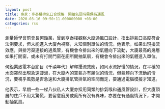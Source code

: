 ```yaml
---
layout: post
title: 專家：亨泰樓排氣口合規格　開抽氣扇時需保持通風
date: 2020-03-16 09:50:11.000000000 +08:00
categories: rss
---
```


測量師學會前會長何鉅業，曾到亨泰樓觀察大廈通風口設計，指出排氣口高度符合法例要求，但未能進入大廈內視察，未知個別單位的情況。他表示，如果出現擾流效應，與排污渠連接的通風管，有機會令排出來的氣體向下流動，大廈最高的幾層如果打開窗，或未有打開門窗在廁所開抽氣扇，有機會令排出來的氣體進入單位。

何鉅業致電本台節目《千禧年代》解釋擾流效應，如同水流好慢的情況，在平穩的水面突然出現急速漩渦，在大廈內的空氣亦有類似的情況，但氣體向下流動的情況，要視乎風勢是否急速和大廈排氣管排氣的空間而定，要通過電腦模擬才知道。

他表示，早期一些一梯八伙私人大廈亦採用同類的排氣喉和通風管設計，但大廈頂層的住戶不用太驚慌，要留意廚房或廁所有沒有異味，亦要在有通風情況下，才開動抽氣扇。

